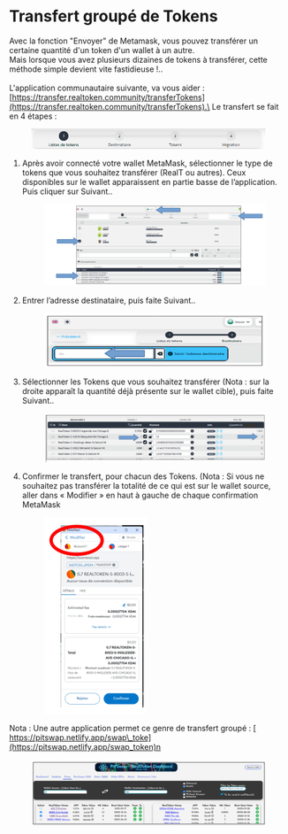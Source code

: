 # Transfert groupé de Tokens

Avec la fonction "Envoyer" de Metamask, vous pouvez transférer un certaine quantité d'un token d'un wallet à un autre.\
Mais lorsque vous avez plusieurs dizaines de tokens à transférer, cette méthode simple devient vite fastidieuse !..\
\
L'application communautaire suivante, va vous aider : [https://transfer.realtoken.community/transferTokens](https://transfer.realtoken.community/transferTokens).\
Le transfert se fait en 4 étapes :

<figure><img src="../.gitbook/assets/image (3) (1) (1) (1) (1) (1) (1) (1) (1) (1) (1) (1) (1) (1).png" alt="" width="563"><figcaption></figcaption></figure>

1.  Après avoir connecté votre wallet MetaMask, sélectionner le type de tokens que vous souhaitez transférer (RealT ou autres). Ceux disponibles sur le wallet apparaissent en partie basse de l’application. \
    Puis cliquer sur Suivant..

    <figure><img src="../.gitbook/assets/image (7) (1) (1) (1) (1).png" alt="" width="563"><figcaption></figcaption></figure>
2.  Entrer l’adresse destinataire, puis faite Suivant..

    <figure><img src="../.gitbook/assets/image (1) (1) (1) (1) (1) (1) (1) (1) (1) (1) (1) (1) (1) (1) (1) (1) (1) (1) (1) (1) (1) (1) (1) (1) (1) (1) (1) (1) (1).png" alt="" width="420"><figcaption></figcaption></figure>
3.  Sélectionner les Tokens que vous souhaitez transférer  (Nota : sur la droite apparaît la quantité déjà présente sur le wallet cible), puis faite Suivant..

    <figure><img src="../.gitbook/assets/image (2) (1) (1) (1) (1) (1) (1) (1) (1) (1) (1) (1) (1) (1) (1) (1) (1) (1) (1).png" alt="" width="563"><figcaption></figcaption></figure>


4.  Confirmer le transfert, pour chacun des Tokens. (Nota : Si vous ne souhaitez pas transférer la totalité de ce qui est sur le wallet source, aller dans « Modifier » en haut à gauche de chaque confirmation MetaMask

    <figure><img src="../.gitbook/assets/image (4) (1) (1) (1) (1) (1) (1) (1) (1) (1) (1).png" alt=""><figcaption></figcaption></figure>

Nota : Une autre application permet ce genre de transfert groupé : [ \
&#x20;                                                                       https://pitswap.netlify.app/swap\_toke](https://pitswap.netlify.app/swap_token)n

<figure><img src="../.gitbook/assets/image (5) (1) (1) (1) (1) (1) (1) (1).png" alt=""><figcaption></figcaption></figure>
